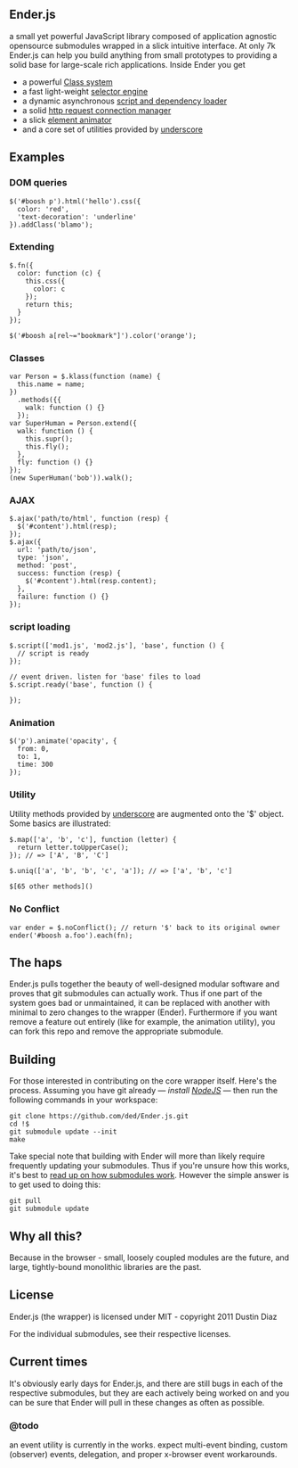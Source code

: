 Ender.js
--------
a small yet powerful JavaScript library composed of application agnostic opensource submodules wrapped in a slick intuitive interface. At only 7k Ender.js can help you build anything from small prototypes to providing a solid base for large-scale rich applications.
Inside Ender you get

  * a powerful [Class system](https://github.com/ded/klass)
  * a fast light-weight [selector engine](https://github.com/ded/qwery)
  * a dynamic asynchronous [script and dependency loader](https://github.com/ded/script.js)
  * a solid [http request connection manager](https://github.com/ded/Reqwest)
  * a slick [element animator](https://github.com/madrobby/emile)
  * and a core set of utilities provided by [underscore](http://documentcloud.github.com/underscore)

Examples
--------
<h3>DOM queries</h3>

    $('#boosh p').html('hello').css({
      color: 'red',
      'text-decoration': 'underline'
    }).addClass('blamo');

<h3>Extending</h3>

    $.fn({
      color: function (c) {
        this.css({
          color: c
        });
        return this;
      }
    });

    $('#boosh a[rel~="bookmark"]').color('orange');

<h3>Classes</h3>

    var Person = $.klass(function (name) {
      this.name = name;
    })
      .methods({{
        walk: function () {}
      });
    var SuperHuman = Person.extend({
      walk: function () {
        this.supr();
        this.fly();
      },
      fly: function () {}
    });
    (new SuperHuman('bob')).walk();

<h3>AJAX</h3>

    $.ajax('path/to/html', function (resp) {
      $('#content').html(resp);
    });
    $.ajax({
      url: 'path/to/json',
      type: 'json',
      method: 'post',
      success: function (resp) {
        $('#content').html(resp.content);
      },
      failure: function () {}
    });

<h3>script loading</h3>

    $.script(['mod1.js', 'mod2.js'], 'base', function () {
      // script is ready
    });

    // event driven. listen for 'base' files to load
    $.script.ready('base', function () {

    });

<h3>Animation</h3>

    $('p').animate('opacity', {
      from: 0,
      to: 1,
      time: 300
    });

<h3>Utility</h3>

Utility methods provided by [underscore](http://documentcloud.github.com/underscore) are augmented onto the '$' object. Some basics are illustrated:

    $.map(['a', 'b', 'c'], function (letter) {
      return letter.toUpperCase();
    }); // => ['A', 'B', 'C']

    $.uniq(['a', 'b', 'b', 'c', 'a']); // => ['a', 'b', 'c']

    $[65 other methods]()

<h3>No Conflict</h3>

    var ender = $.noConflict(); // return '$' back to its original owner
    ender('#boosh a.foo').each(fn);

The haps
--------
Ender.js pulls together the beauty of well-designed modular software and proves that git submodules can actually work. Thus if one part of the system goes bad or unmaintained, it can be replaced with another with minimal to zero changes to the wrapper (Ender). Furthermore if you want remove a feature out entirely (like for example, the animation utility), you can fork this repo and remove the appropriate submodule.

Building
--------
For those interested in contributing on the core wrapper itself. Here's the process. Assuming you have git already — *install [NodeJS](http://nodejs.org)* — then run the following commands in your workspace:

    git clone https://github.com/ded/Ender.js.git
    cd !$
    git submodule update --init
    make

Take special note that building with Ender will more than likely require frequently updating your submodules. Thus if you're unsure how this works, it's best to [read up on how submodules work](http://www.kernel.org/pub/software/scm/git/docs/git-submodule.html). However the simple answer is to get used to doing this:

    git pull
    git submodule update

Why all this?
-------------
Because in the browser - small, loosely coupled modules are the future, and large, tightly-bound monolithic libraries are the past.

License
-------
Ender.js (the wrapper) is licensed under MIT - copyright 2011 Dustin Diaz

For the individual submodules, see their respective licenses.

Current times
-------------
It's obviously early days for Ender.js, and there are still bugs in each of the respective submodules, but they are each actively being worked on and you can be sure that Ender will pull in these changes as often as possible.

<h3>@todo</h3>
an event utility is currently in the works. expect multi-event binding, custom (observer) events, delegation, and proper x-browser event workarounds.
